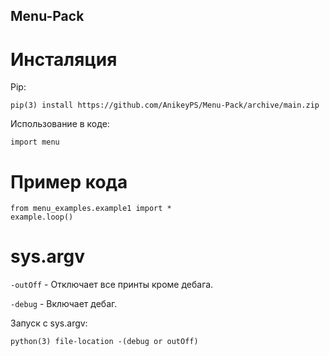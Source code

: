 ## Menu-Pack

# Инсталяция

Pip:

```
pip(3) install https://github.com/AnikeyPS/Menu-Pack/archive/main.zip
```

Использование в коде:

```
import menu
```

# Пример кода

```
from menu_examples.example1 import *
example.loop()
```

# sys.argv

`-outOff` - Отключает все принты кроме дебага.

`-debug` - Включает дебаг.

Запуск с sys.argv:

```
python(3) file-location -(debug or outOff)
```
